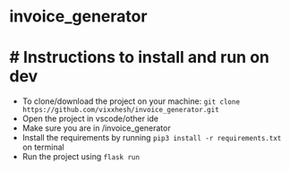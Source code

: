 # invoice_generator

# # Instructions to install and run on dev 

- To clone/download the project on your machine: `git clone https://github.com/vixxhesh/invoice_generator.git`
- Open the project in vscode/other ide
- Make sure you are in /invoice_generator
- Install the requirements by running `pip3 install -r requirements.txt` on terminal
- Run the project using `flask run `
